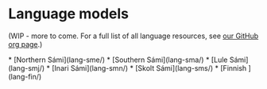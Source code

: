 # Language models

(WIP - more to come.
For a full list of all language resources, see
[our GitHub org page](https://github.com/giellalt).)

<div class="twocolumn" markdown="1">
* [Northern Sámi](lang-sme/)
* [Southern Sámi](lang-sma/)
* [Lule     Sámi](lang-smj/)
* [Inari    Sámi](lang-smn/)
* [Skolt    Sámi](lang-sms/)
* [Finnish      ](lang-fin/)
</div>

